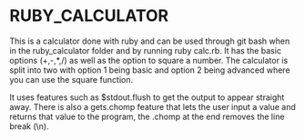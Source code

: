 # RUBY_CALCULATOR

This is a calculator done with ruby and can be used through git bash when in the ruby_calculator folder and by running ruby calc.rb. It has the basic options (+,-,*,/) as well as the option to square a number. The calculator is split into two with option 1 being basic and option 2 being advanced where you can use the square function.

It uses features such as $stdout.flush to get the output to appear straight away. There is also a gets.chomp feature that lets the user input a value and returns that value to the program, the .chomp at the end removes the line break (\n). 
